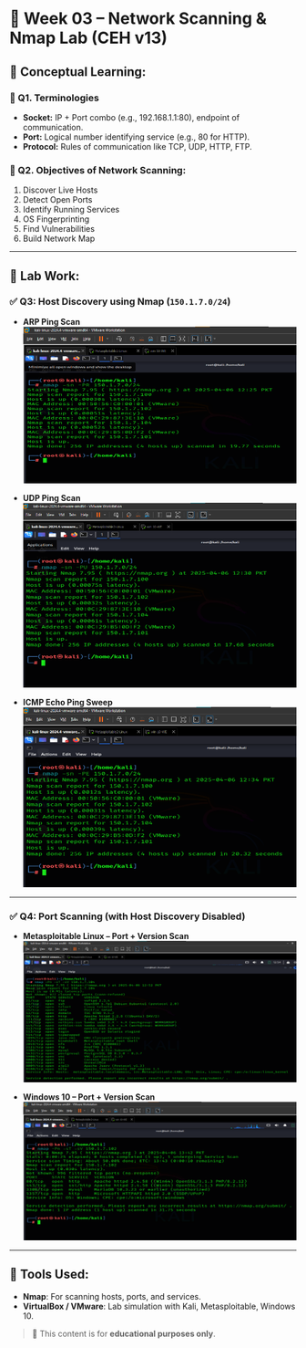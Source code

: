 # 🧪 Week 03 – Network Scanning & Nmap Lab (CEH v13)

## 📘 Conceptual Learning:

### 🔹 Q1. Terminologies
- **Socket:** IP + Port combo (e.g., 192.168.1.1:80), endpoint of communication.
- **Port:** Logical number identifying service (e.g., 80 for HTTP).
- **Protocol:** Rules of communication like TCP, UDP, HTTP, FTP.

### 🔹 Q2. Objectives of Network Scanning:
1. Discover Live Hosts
2. Detect Open Ports
3. Identify Running Services
4. OS Fingerprinting
5. Find Vulnerabilities
6. Build Network Map

---

## 🔬 Lab Work:

### ✅ Q3: Host Discovery using Nmap (`150.1.7.0/24`)
- **ARP Ping Scan**  
![ARP Scan](https://github.com/SkillDevloper/CEH-Assessments/blob/main/CEH-Assessments-Week-03/screenshots/Screenshot%202025-04-06%20122706.png?raw=true)

- **UDP Ping Scan**  
![UDP Scan](https://github.com/SkillDevloper/CEH-Assessments/blob/main/CEH-Assessments-Week-03/screenshots/Screenshot%202025-04-06%20123119.png?raw=true)

- **ICMP Echo Ping Sweep**  
![ICMP Scan](https://github.com/SkillDevloper/CEH-Assessments/blob/main/CEH-Assessments-Week-03/screenshots/Screenshot%202025-04-06%20123500.png?raw=true)

---

### ✅ Q4: Port Scanning (with Host Discovery Disabled)

- **Metasploitable Linux – Port + Version Scan**  
![Linux Ports](https://github.com/SkillDevloper/CEH-Assessments/blob/main/CEH-Assessments-Week-03/screenshots/Screenshot%202025-04-06%20125445.png?raw=true)

- **Windows 10 – Port + Version Scan**  
![Windows Ports](https://github.com/SkillDevloper/CEH-Assessments/blob/main/CEH-Assessments-Week-03/screenshots/Screenshot%202025-04-06%20134416.png?raw=true)

---

## 📌 Tools Used:
- **Nmap**: For scanning hosts, ports, and services.
- **VirtualBox / VMware**: Lab simulation with Kali, Metasploitable, Windows 10.

> 🔐 This content is for **educational purposes only**.
